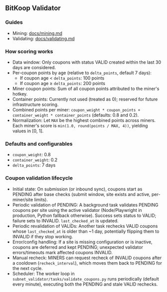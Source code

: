 ## BitKoop Validator

### Guides
- Mining: [docs/mining.md](docs/mining.md)
- Validating: [docs/validating.md](docs/validating.md)

### How scoring works
- Data window: Only coupons with status VALID created within the last 30 days are considered.
- Per-coupon points by age (relative to `delta_points`, default 7 days):
  - If coupon age < `delta_points`: 100 points
  - If coupon age ≥ `delta_points`: 200 points
- Miner coupon points: Sum of all coupon points attributed to the miner's hotkey.
- Container points: Currently not used (treated as 0); reserved for future infrastructure scoring.
- Combined points per miner: `coupon_weight * coupon_points + container_weight * container_points` (defaults: 0.8 and 0.2).
- Normalization: Let `MAX` be the highest combined points across miners. Each miner's score is `min(1.0, round(points / MAX, 4))`, yielding values in [0, 1].

### Defaults and configurables
- `coupon_weight`: 0.8
- `container_weight`: 0.2
- `delta_points`: 7 days


### Coupon validation lifecycle

- Initial state: On submission (or inbound sync), coupons start as PENDING after base checks (submit window, site exists and active, per-miner/site limits).
- Periodic validation of PENDING: A background task validates PENDING coupons per site using the active validator (Node/Playwright in production, Python fallback otherwise). Success sets status to VALID; failure sets to INVALID. `last_checked_at` is updated.
- Periodic revalidation of VALIDs: Another task rechecks VALID coupons whose `last_checked_at` is older than ~1 day, potentially flipping them to INVALID if they stop working.
- Error/config handling: If a site is missing configuration or is inactive, coupons are deferred and kept PENDING; unexpected validator errors/timeouts mark affected coupons INVALID.
- Manual recheck: MINERS can request recheck of INVALID coupons after a cooldown (`recheck_interval`), which moves them back to PENDING for the next cycle.
- Scheduler: The worker loop in `subnet_validator/tasks/validate_coupons.py` runs periodically (default every minute), executing both the PENDING and stale VALID rechecks.
